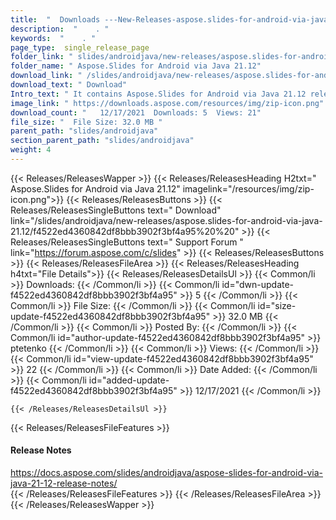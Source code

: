 ```yaml
---
title:  "  Downloads ---New-Releases-aspose.slides-for-android-via-java-21.12 . " 
description:  "    . " 
keywords:  "    . " 
page_type:  single_release_page
folder_link: " slides/androidjava/new-releases/aspose.slides-for-android-via-java-21.12/"
folder_name: " Aspose.Slides for Android via Java 21.12"
download_link: " /slides/androidjava/new-releases/aspose.slides-for-android-via-java-21.12/f4522ed4360842df8bbb3902f3bf4a95"
download_text: " Download"
Intro_text: " It contains Aspose.Slides for Android via Java 21.12 release."
image_link: " https://downloads.aspose.com/resources/img/zip-icon.png"
download_count: "   12/17/2021  Downloads: 5  Views: 21"
file_size: "  File Size: 32.0 MB "
parent_path: "slides/androidjava"
section_parent_path: "slides/androidjava"
weight: 4 
---
```


{{< Releases/ReleasesWapper >}}
  {{< Releases/ReleasesHeading H2txt=" Aspose.Slides for Android via Java 21.12" imagelink="/resources/img/zip-icon.png">}}
  {{< Releases/ReleasesButtons >}}
    {{< Releases/ReleasesSingleButtons text=" Download" link="/slides/androidjava/new-releases/aspose.slides-for-android-via-java-21.12/f4522ed4360842df8bbb3902f3bf4a95%20%20" >}}
    {{< Releases/ReleasesSingleButtons text=" Support Forum " link="https://forum.aspose.com/c/slides" >}}
  {{< Releases/ReleasesButtons >}}
  {{< Releases/ReleasesFileArea >}}
    {{< Releases/ReleasesHeading h4txt="File Details">}}
    {{< Releases/ReleasesDetailsUl >}}
            {{< Common/li  >}} Downloads: {{< /Common/li >}} 
      {{< Common/li id="dwn-update-f4522ed4360842df8bbb3902f3bf4a95" >}} 5 {{< /Common/li >}} 
      {{< Common/li  >}} File Size: {{< /Common/li >}} 
      {{< Common/li id="size-update-f4522ed4360842df8bbb3902f3bf4a95" >}} 32.0 MB {{< /Common/li >}} 
      {{< Common/li  >}} Posted By: {{< /Common/li >}} 
      {{< Common/li id="author-update-f4522ed4360842df8bbb3902f3bf4a95" >}} ptetenko {{< /Common/li >}} 
      {{< Common/li  >}} Views: {{< /Common/li >}} 
      {{< Common/li id="view-update-f4522ed4360842df8bbb3902f3bf4a95" >}} 22 {{< /Common/li >}} 
      {{< Common/li  >}} Date Added: {{< /Common/li >}} 
      {{< Common/li id="added-update-f4522ed4360842df8bbb3902f3bf4a95" >}} 12/17/2021 {{< /Common/li >}} 

    {{< /Releases/ReleasesDetailsUl >}}

  {{< Releases/ReleasesFileFeatures >}}
      <h4>Release Notes</h4><div><a href="https://docs.aspose.com/slides/androidjava/aspose-slides-for-android-via-java-21-12-release-notes/">https://docs.aspose.com/slides/androidjava/aspose-slides-for-android-via-java-21-12-release-notes/</a></div>
  {{< /Releases/ReleasesFileFeatures >}}
 {{< /Releases/ReleasesFileArea >}}
{{< /Releases/ReleasesWapper >}}


